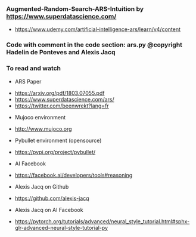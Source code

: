 ### Augmented-Random-Search-ARS-Intuition by https://www.superdatascience.com/
* https://www.udemy.com/artificial-intelligence-ars/learn/v4/content

### Code with comment in the code section: ars.py @copyright Hadelin de Ponteves and Alexis Jacq 

### To read and watch 

* ARS Paper 
- https://arxiv.org/pdf/1803.07055.pdf
- https://www.superdatascience.com/ars/
- https://twitter.com/beenwrekt?lang=fr

* Mujoco environment 
- http://www.mujoco.org

* Pybullet environment (opensource)
- https://pypi.org/project/pybullet/

* AI Facebook 
- https://facebook.ai/developers/tools#reasoning

* Alexis Jacq on Github 
- https://github.com/alexis-jacq

* Alexis Jacq on AI Facebook 
- https://pytorch.org/tutorials/advanced/neural_style_tutorial.html#sphx-glr-advanced-neural-style-tutorial-py




